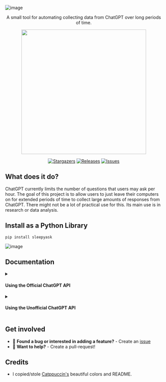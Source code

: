 ![image](https://user-images.githubusercontent.com/84760072/223039320-2eb3b41f-3981-448d-a899-52ee9cb63acd.png)

<p align="center">
  A small tool for automating collecting data from ChatGPT over long periods of time.
</p>

<p align="center">
  <img src="https://raw.githubusercontent.com/catppuccin/catppuccin/main/assets/palette/macchiato.png" width="400" />
</p>

<p align="center">
	<a href="https://github.com/hwelsters/sleepyask/stargazers">
		<img alt="Stargazers" src="https://img.shields.io/github/stars/hwelsters/sleepyask?style=for-the-badge&logo=starship&color=C9CBFF&logoColor=D9E0EE&labelColor=302D41"></a>
	<a href="https://github.com/hwelsters/sleepyask/releases/latest">
		<img alt="Releases" src="https://img.shields.io/github/release/hwelsters/sleepyask.svg?style=for-the-badge&logo=github&color=F2CDCD&logoColor=D9E0EE&labelColor=302D41"/></a>
	<a href="https://github.com/hwelsters/sleepyask/issues">
		<img alt="Issues" src="https://img.shields.io/github/issues/hwelsters/sleepyask?style=for-the-badge&logo=gitbook&color=B5E8E0&logoColor=D9E0EE&labelColor=302D41"></a>
</p>

## What does it do?
ChatGPT currently limits the number of questions that users may ask per hour. The goal of this project is to allow users to just leave their computers on for extended periods of time to collect large amounts of responses from ChatGPT. There might not be a lot of practical use for this. Its main use is in research or data analysis.

## Install as a Python Library
```
pip install sleepyask
```

![image](https://user-images.githubusercontent.com/84760072/223040760-e440fd82-9fa0-4869-9ea0-7028373752ee.png)

## Documentation

<details>
	<summary><h4>Using the Official ChatGPT API</h4></summary>
	
## Authentication
You are required to provide an organization as well as an API Key  
If you are not part of an organization, use this: org-PuBY7H2zebXAGmpU6YsRQ3c1  
You create an API Key on OpenAI by 
```
Clicking on your profile picture on the top-right > View API Keys > Create new secret key.  
```
Sample config
```python
config = {
	"organization": "Your OpenAI organization",
	"api_key": "Your OpenAI api key",
	"count": 1 	# The number of workers to create for asking questions
}
```
## Sample code
```python
from sleepyask.openai import chat

# Your ChatGPT login information
config_1 = {
	"organization": "Your ChatGPT organization",
	"api_key": "Your ChatGPT api key",
	"count": 1
}

config_2 = {
	"organization": "Your ChatGPT organization",
	"api_key": "Your ChatGPT api key",
	"count": 1
}

configs = [config_1, config_2]

## List of questions you would like to ask ChatGPT
question_list = [
  'What is 1 + 1?',
  'What is 1 + 2?',
  'What is 1 + 3?'
]

# The filename in which you would like your responses to be stored.
output_file_path = 'draw.json'  

# Run sleepy_ask
chat.ask(configs=configs,
           questions=question_list,
           output_file_path=output_file_path,
           verbose=True)
```
</details>
<details>
	<summary><h4>Using the Unofficial ChatGPT API</h4></summary>
	
## Authentication
There are multiple ways to configure authentication with ChatGPT:  
**Email + Password**  
```python
config = {
  "email": "Your ChatGPT email",
  "password": "Your ChatGPT password"
}
```  

**Access Token**  
Access token can be found here: https://chat.openai.com/api/auth/session
```python
config = {
  "access_token": "Your access token"
}
```

![image](https://user-images.githubusercontent.com/84760072/223040769-1f0a4e76-247f-444f-b6f7-4ea2e8addca4.png)

### Sleepyask supports the use of multiple accounts
You can use multiple accounts to collect responses at a significantly quicker rate.  
Example usage:
```python
from sleepyask.free import chat

# Your ChatGPT login information
config_1 = {
  "email": "Your ChatGPT email",
  "password": "Your ChatGPT password"
}

config_2 = {
  "email": "Your ChatGPT email",
  "password": "Your ChatGPT password"
}

configs = [config_1, config_2]

# List of questions you would like to ask ChatGPT
question_list = [
  'What is 1 + 1?',
  'What is 1 + 2?',
  'What is 1 + 3?'
]

# The filename in which you would like your responses to be stored.
output_file_path = 'draw.json'  

# Run sleepy_ask
chat.ask(configs=configs,
           questions=question_list,
           output_file_path=output_file_path,
           verbose=True)
```
</details>

## Get involved
- 🐛 **Found a bug or interested in adding a feature?** - Create an [issue][issue]  
- 🤗 **Want to help?** - Create a pull-request!  

## Credits
- I copied/stole [Catppuccin's](https://github.com/catppuccin) beautiful colors and README.

[issue]: https://github.com/hwelsters/sleepyask/issues

